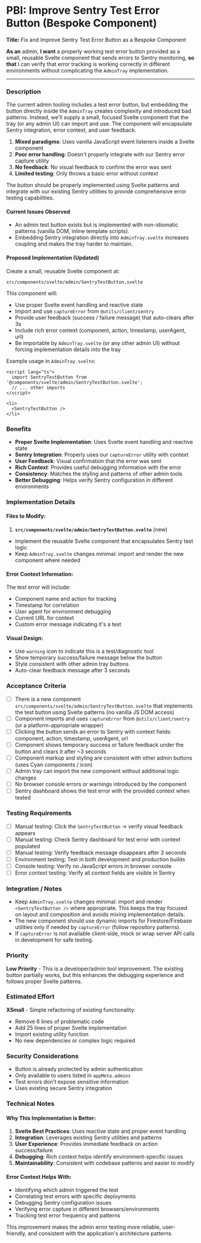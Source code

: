 # PBI: Improve Sentry Test Error Button (Bespoke Component)

**Title:** Fix and Improve Sentry Test Error Button as a Bespoke Component

**As an** admin, **I want** a properly working test error button provided as a small, reusable Svelte component that sends errors to Sentry monitoring, **so that** I can verify that error tracking is working correctly in different environments without complicating the `AdminTray` implementation.

---

### Description

The current admin tooling includes a test error button, but embedding the button directly inside the `AdminTray` creates complexity and introduced bad patterns. Instead, we'll supply a small, focused Svelte component that the tray (or any admin UI) can import and use. The component will encapsulate Sentry integration, error context, and user feedback.

1. **Mixed paradigms**: Uses vanilla JavaScript event listeners inside a Svelte component
2. **Poor error handling**: Doesn't properly integrate with our Sentry error capture utility
3. **No feedback**: No visual feedback to confirm the error was sent
4. **Limited testing**: Only throws a basic error without context

The button should be properly implemented using Svelte patterns and integrate with our existing Sentry utilities to provide comprehensive error testing capabilities.

#### Current Issues Observed

- An admin test button exists but is implemented with non-idiomatic patterns (vanilla DOM, inline template scripts).
- Embedding Sentry integration directly into `AdminTray.svelte` increases coupling and makes the tray harder to maintain.

#### Proposed Implementation (Updated)

Create a small, reusable Svelte component at:

`src/components/svelte/admin/SentryTestButton.svelte`

This component will:
- Use proper Svelte event handling and reactive state
- Import and use `captureError` from `@utils/client/sentry`
- Provide user feedback (success / failure message) that auto-clears after 3s
- Include rich error context (component, action, timestamp, userAgent, url)
- Be importable by `AdminTray.svelte` (or any other admin UI) without forcing implementation details into the tray

Example usage in `AdminTray.svelte`:

```svelte
<script lang="ts">
  import SentryTestButton from '@components/svelte/admin/SentryTestButton.svelte';
  // ... other imports
</script>

<li>
  <SentryTestButton />
</li>
```

### Benefits

- **Proper Svelte Implementation**: Uses Svelte event handling and reactive state
- **Sentry Integration**: Properly uses our `captureError` utility with context
- **User Feedback**: Visual confirmation that the error was sent
- **Rich Context**: Provides useful debugging information with the error
- **Consistency**: Matches the styling and patterns of other admin tools
- **Better Debugging**: Helps verify Sentry configuration in different environments

### Implementation Details

#### Files to Modify:

1. **`src/components/svelte/admin/SentryTestButton.svelte`** (new)
  - Implement the reusable Svelte component that encapsulates Sentry test logic
  - Keep `AdminTray.svelte` changes minimal: import and render the new component where needed

#### Error Context Information:

The test error will include:
- Component name and action for tracking
- Timestamp for correlation
- User agent for environment debugging
- Current URL for context
- Custom error message indicating it's a test

#### Visual Design:

- Use `warning` icon to indicate this is a test/diagnostic tool
- Show temporary success/failure message below the button
- Style consistent with other admin tray buttons
- Auto-clear feedback message after 3 seconds

### Acceptance Criteria

- [ ] There is a new component `src/components/svelte/admin/SentryTestButton.svelte` that implements the test button using Svelte patterns (no vanilla JS DOM access)
- [ ] Component imports and uses `captureError` from `@utils/client/sentry` (or a platform-appropriate wrapper)
- [ ] Clicking the button sends an error to Sentry with context fields: component, action, timestamp, userAgent, url
- [ ] Component shows temporary success or failure feedback under the button and clears it after ~3 seconds
- [ ] Component markup and styling are consistent with other admin buttons (uses Cyan components / icon)
- [ ] Admin tray can import the new component without additional logic changes
- [ ] No browser console errors or warnings introduced by the component
- [ ] Sentry dashboard shows the test error with the provided context when tested
### Testing Requirements

- [ ] Manual testing: Click the `SentryTestButton` → verify visual feedback appears
- [ ] Manual testing: Check Sentry dashboard for test error with context populated
- [ ] Manual testing: Verify feedback message disappears after 3 seconds
- [ ] Environment testing: Test in both development and production builds
- [ ] Console testing: Verify no JavaScript errors in browser console
- [ ] Error context testing: Verify all context fields are visible in Sentry

### Integration / Notes

- Keep `AdminTray.svelte` changes minimal: import and render `<SentryTestButton />` where appropriate. This keeps the tray focused on layout and composition and avoids mixing implementation details.
- The new component should use dynamic imports for Firestore/Firebase utilities only if needed by `captureError` (follow repository patterns).
- If `captureError` is not available client-side, mock or wrap server API calls in development for safe testing.
### Priority

**Low Priority** - This is a developer/admin tool improvement. The existing button partially works, but this enhances the debugging experience and follows proper Svelte patterns.

### Estimated Effort

**XSmall** - Simple refactoring of existing functionality:
- Remove 6 lines of problematic code
- Add 25 lines of proper Svelte implementation
- Import existing utility function
- No new dependencies or complex logic required

### Security Considerations

- Button is already protected by admin authentication
- Only available to users listed in `appMeta.admins`
- Test errors don't expose sensitive information
- Uses existing secure Sentry integration

### Technical Notes

#### Why This Implementation is Better:

1. **Svelte Best Practices**: Uses reactive state and proper event handling
2. **Integration**: Leverages existing Sentry utilities and patterns
3. **User Experience**: Provides immediate feedback on action success/failure
4. **Debugging**: Rich context helps identify environment-specific issues
5. **Maintainability**: Consistent with codebase patterns and easier to modify

#### Error Context Helps With:

- Identifying which admin triggered the test
- Correlating test errors with specific deployments
- Debugging Sentry configuration issues
- Verifying error capture in different browsers/environments
- Tracking test error frequency and patterns

This improvement makes the admin error testing more reliable, user-friendly, and consistent with the application's architecture patterns.
